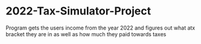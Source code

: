 # 2022-Tax-Simulator-Project
Program gets the users income from the year 2022 and figures out what atx bracket they are in as well as how much they paid towards taxes
